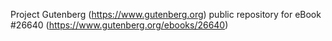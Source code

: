 Project Gutenberg (https://www.gutenberg.org) public repository for eBook #26640 (https://www.gutenberg.org/ebooks/26640)
